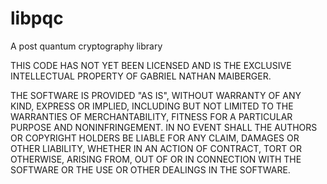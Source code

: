 # libpqc
A post quantum cryptography library

THIS CODE HAS NOT YET BEEN LICENSED AND IS THE EXCLUSIVE INTELLECTUAL PROPERTY OF GABRIEL NATHAN MAIBERGER.

THE SOFTWARE IS PROVIDED "AS IS", WITHOUT WARRANTY OF ANY KIND, EXPRESS OR IMPLIED, INCLUDING BUT NOT LIMITED TO THE WARRANTIES OF MERCHANTABILITY, FITNESS FOR A PARTICULAR PURPOSE AND NONINFRINGEMENT. IN NO EVENT SHALL THE AUTHORS OR COPYRIGHT HOLDERS BE LIABLE FOR ANY CLAIM, DAMAGES OR OTHER LIABILITY, WHETHER IN AN ACTION OF CONTRACT, TORT OR OTHERWISE, ARISING FROM, OUT OF OR IN CONNECTION WITH THE SOFTWARE OR THE USE OR OTHER DEALINGS IN THE SOFTWARE.
